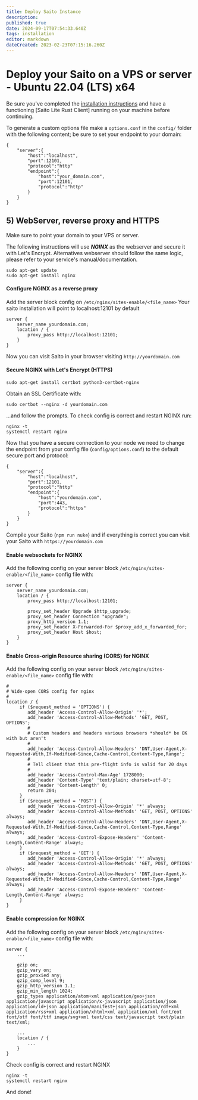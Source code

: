 ```yaml
---
title: Deploy Saito Instance
description: 
published: true
date: 2024-09-17T07:54:33.640Z
tags: installation
editor: markdown
dateCreated: 2023-02-23T07:15:16.260Z
---
```


# Deploy your Saito on a VPS or server - Ubuntu 22.04 (LTS) x64

Be sure you've completed the [installation instructions](https://wiki.saito.io/en/tech/installation) and have a functioning [Saito Lite Rust Client]  running on your machine before continuing.

<!--

Requirements:
- Machine with at least 2GB RAM.
- Domain
- Build tools: git, g++, make, python, tsc
- Stack: node.js (v.16+), npm (v6+)
- TypeScript
---
## 1) Install Dependencies
SSH to your VPS and run:
```
sudo apt-get update
sudo apt-get install g++ make git python3
curl -sL https://deb.nodesource.com/setup_16.x | sudo -E bash
sudo apt-get install -y nodejs
```

## 2) Download Saito
```
git clone https://github.com/saitotech/saito-lite-rust
cd saito-lite-rust
npm install
```
> note: in case npm fails to install a module, you might need to `sudo apt-get install python-is-python3`.
## 3) Compile and Run Saito
```
npm run nuke
npm start
```
## 4) Visit Saito in your Browser
Once you have run ```npm start``` it will take a few moments for the Saito software to initialize and start. You will eventually see an animated Saito logo scroll across your terminal. Once that is done simply open a browser and visit:
> http://localhost:12101


To visit your Saito instance on your VPS:
>http://<your_server_ip>:12101

To generate a custom options file make a `options.conf` on `config/` folder, now set your endpoint to your domain with the following:
```
{
	"server":{
		"host":"localhost",
		"port":12101,
		"protocol":"http"
		"endpoint":{
			"host":"your_domain.com",
			"port":12101,
			"protocol":"http"
		}
	}
}
```
Compile with ```npm run nuke```, final compiled file is on config/options
-->

To generate a custom options file make a `options.conf` in the `config/` folder with the following content; be sure to set your endpoint to your domain:
```
{
	"server":{
		"host":"localhost",
		"port":12101,
		"protocol":"http"
		"endpoint":{
			"host":"your_domain.com",
			"port":12101,
			"protocol":"http"
		}
	}
}
```

## 5) WebServer, reverse proxy and HTTPS
Make sure to point your domain to your VPS or server.

The following instructions will use ***NGINX*** as the webserver and secure it with Let's Encrypt. Alternatives webserver should follow the same logic, please refer to your service's manual/documentation.

```
sudo apt-get update
sudo apt-get install nginx
```
#### Configure NGINX as a reverse proxy

Add the server block config on `/etc/nginx/sites-enable/<file_name>`
Your saito installation will point to localhost:12101 by default
```
server {
    server_name yourdomain.com;
    location / {
        proxy_pass http://localhost:12101;
    }
}
```
Now you can visit Saito in your browser visiting `http://yourdomain.com`

#### Secure NGINX with Let's Encrypt (HTTPS)
```
sudo apt-get install certbot python3-certbot-nginx
```
Obtain an SSL Certificate with:
```
sudo certbot --nginx -d yourdomain.com
```
...and follow the prompts. 
To check config is correct and restart NGINX run:
```
nginx -t
systemctl restart nginx
```

Now that you have a secure connection to your node we need to change the endpoint from your config file (`config/options.conf`) to the default secure port and protocol:
```
{
	"server":{
		"host":"localhost",
		"port":12101,
		"protocol":"http"
		"endpoint":{
			"host":"yourdomain.com",
			"port":443,
			"protocol":"https"
		}
	}
}
```
Compile your Saito (`npm run nuke`) and if everything is correct you can visit your Saito with `https://yourdomain.com`

####  Enable websockets for NGINX
Add the following config on your server block `/etc/nginx/sites-enable/<file_name>` config file with:
```
server {
    server_name yourdomain.com;
    location / {
        proxy_pass http://localhost:12101;
        
        proxy_set_header Upgrade $http_upgrade;
        proxy_set_header Connection "upgrade";
        proxy_http_version 1.1;
        proxy_set_header X-Forwarded-For $proxy_add_x_forwarded_for;
        proxy_set_header Host $host;
    }
}
```

#### Enable Cross-origin Resource sharing (CORS) for NGINX

Add the following config on your server block `/etc/nginx/sites-enable/<file_name>` config file with:
```
#
# Wide-open CORS config for nginx
#
location / {
     if ($request_method = 'OPTIONS') {
        add_header 'Access-Control-Allow-Origin' '*';
        add_header 'Access-Control-Allow-Methods' 'GET, POST, OPTIONS';
        #
        # Custom headers and headers various browsers *should* be OK with but aren't
        #
        add_header 'Access-Control-Allow-Headers' 'DNT,User-Agent,X-Requested-With,If-Modified-Since,Cache-Control,Content-Type,Range';
        #
        # Tell client that this pre-flight info is valid for 20 days
        #
        add_header 'Access-Control-Max-Age' 1728000;
        add_header 'Content-Type' 'text/plain; charset=utf-8';
        add_header 'Content-Length' 0;
        return 204;
     }
     if ($request_method = 'POST') {
        add_header 'Access-Control-Allow-Origin' '*' always;
        add_header 'Access-Control-Allow-Methods' 'GET, POST, OPTIONS' always;
        add_header 'Access-Control-Allow-Headers' 'DNT,User-Agent,X-Requested-With,If-Modified-Since,Cache-Control,Content-Type,Range' always;
        add_header 'Access-Control-Expose-Headers' 'Content-Length,Content-Range' always;
     }
     if ($request_method = 'GET') {
        add_header 'Access-Control-Allow-Origin' '*' always;
        add_header 'Access-Control-Allow-Methods' 'GET, POST, OPTIONS' always;
        add_header 'Access-Control-Allow-Headers' 'DNT,User-Agent,X-Requested-With,If-Modified-Since,Cache-Control,Content-Type,Range' always;
        add_header 'Access-Control-Expose-Headers' 'Content-Length,Content-Range' always;
     }
}
```
#### Enable compression for NGINX
Add the following config on your server block `/etc/nginx/sites-enable/<file_name>` config file with:
```
server {
    ...
    
    gzip on;
    gzip_vary on;
    gzip_proxied any;
    gzip_comp_level 9;
    gzip_http_version 1.1;
    gzip_min_length 1024;
    gzip_types application/atom+xml application/geo+json application/javascript application/x-javascript application/json application/ld+json application/manifest+json application/rdf+xml application/rss+xml application/xhtml+xml application/xml font/eot font/otf font/ttf image/svg+xml text/css text/javascript text/plain text/xml;
    
    ...
    location / {
        ...
    }
}

```

Check config is correct and restart NGINX
```
nginx -t
systemctl restart nginx
```
And done!